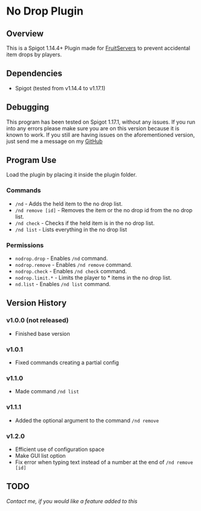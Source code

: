 # No Drop Plugin
## Overview
This is a Spigot 1.14.4+ Plugin made for [FruitServers](https://www.fruitservers.net/) to prevent accidental item drops by players.

## Dependencies
* Spigot (tested from v1.14.4 to v1.17.1)

## Debugging
This program has been tested on Spigot 1.17.1, without any issues. If you run into any errors please make sure you are on this version because it is known to work. If you still are having issues on the aforementioned version, just send me a message on my [GitHub](https://github.com/mattdocherty314)

## Program Use
Load the plugin by placing it inside the plugin folder.
### Commands
* `/nd` - Adds the held item to the no drop list.
* `/nd remove [id]` - Removes the item or the no drop id from the no drop list.
* `/nd check` - Checks if the held item is in the no drop list.
* `/nd list` - Lists everything in the no drop list
### Permissions
* `nodrop.drop` - Enables `/nd` command. 
* `nodrop.remove` - Enables `/nd remove` command.
* `nodrop.check` - Enables `/nd check` command.
* `nodrop.limit.*` - Limits the player to * items in the no drop list. 
* `nd.list` - Enables `/nd list` command.

## Version History
### v1.0.0 (not released)
* Finished base version

### v1.0.1
* Fixed commands creating a partial config

### v1.1.0
* Made command `/nd list`

### v1.1.1
* Added the optional argument to the command `/nd remove`

### v1.2.0
* Efficient use of configuration space
* Make GUI list option
* Fix error when typing text instead of a number at the end of `/nd remove [id]`

## TODO
_Contact me, if you would like a feature added to this_